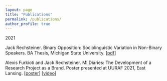 ```yaml
---
layout: page
title: "Publications"
permalink: /publications/
author_profile: true
---
```


2021

Jack Rechsteiner. Binary Opposition: Sociolinguistic Variation in Non-Binary Speakers. BA Thesis, Michigan State University. [[pdf](https://github.com/jackrechsteiner/jackrechsteiner.github.io/files/6881438/Binary.Opposition.pdf)]

Alexis Furkioti and Jack Rechsteiner. MI Diaries: The Development of a Research Project as a Brand. Poster presented at UURAF 2021, East Lansing. [[poster](https://github.com/jackrechsteiner/jackrechsteiner.github.io/files/6881443/UURAF.Poster.pdf)] [[video](https://www.youtube.com/watch?v=ZWxotrdgwP0)]
